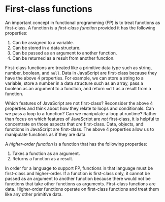 # First-class functions

An important concept in functional programming (FP) is to treat functions as
first-class. A function is a _first-class function_ provided it has the
following properties:

1. Can be assigned to a variable.
1. Can be stored in a data structure.
1. Can be passed as an argument to another function.
1. Can be returned as a result from another function.

First-class functions are treated like a primitive data type such as string,
number, boolean, and `null`. Data in JavaScript are first-class because they
have the above 4 properties. For example, we can store a string to a variable,
store a number in a data structure such as an array, pass a boolean as an
argument to a function, and return `null` as a result from a function.

Which features of JavaScript are not first-class? Reconsider the above 4
properties and think about how they relate to loops and conditionals. Can we
pass a loop to a function? Can we manipulate a loop at runtime? Rather than
focus on which features of JavaScript are _not_ first-class, it is helpful to
concentrate on those aspects that _are_ first-class. Data, objects, and
functions in JavaScript are first-class. The above 4 properties allow us to
manipulate functions as if they are data.

A _higher-order function_ is a function that has the following properties:

1. Takes a function as an argument.
1. Returns a function as a result.

In order for a language to support FP, functions in that language must be
first-class and higher-order. If a function is first-class only, it cannot be
passed as an argument to another function because there would not be functions
that take other functions as arguments. First-class functions are data.
Higher-order functions operate on first-class functions and treat them like any
other primitive data.
